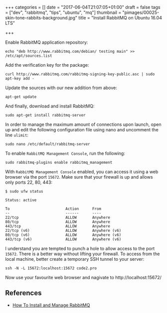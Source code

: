 +++
categories = []
date = "2017-06-04T21:07:05+01:00"
draft = false
tags = ["dev", "rabbitmq", "tips", "ubuntu", "mq"]
thumbnail = "pimages/00025-skin-tone-rabbits-background.jpg"
title = "Install RabbitMQ on Ubuntu 16.04 LTS"

+++

Enable RabbitMQ application repository:

```
echo "deb http://www.rabbitmq.com/debian/ testing main" >> /etc/apt/sources.list
```

Add the verification key for the package:

```
curl http://www.rabbitmq.com/rabbitmq-signing-key-public.asc | sudo apt-key add -
```

Update the sources with our new addition from above:

```
apt-get update
```

And finally, download and install RabbitMQ:

```
sudo apt-get install rabbitmq-server
```

In order to manage the maximum amount of connections upon launch, open up and edit the following configuration file using nano and uncomment the line `ulimit`:

```
sudo nano /etc/default/rabbitmq-server
```

To enable `RabbitMQ Management Console`, run the following:

```
sudo rabbitmq-plugins enable rabbitmq_management
```

With `RabbitMQ Management Console` enabled, you can access it using a web browser via the port `15672`. Make sure that your firewall is up and allows only ports 22, 80, 443:

```
$ sudo ufw status

Status: active

To                         Action      From
--                         ------      ----
22/tcp                     ALLOW       Anywhere
80/tcp                     ALLOW       Anywhere
443/tcp                    ALLOW       Anywhere
22/tcp (v6)                ALLOW       Anywhere (v6)
80/tcp (v6)                ALLOW       Anywhere (v6)
443/tcp (v6)               ALLOW       Anywhere (v6)
```

I understand you are tempted to punch a hole to allow access to the port `15672`. There is a better way without lifting your firewall. To access from the local machine, better create a temporary SSH tunnel to your server:

```
ssh -N -L 15672:localhost:15672 code2.pro
```

Now use your favourite web browser and nagivate to http://localhost:15672/

##  References

* [ How To Install and Manage RabbitMQ](https://www.digitalocean.com/community/tutorials/how-to-install-and-manage-rabbitmq)
